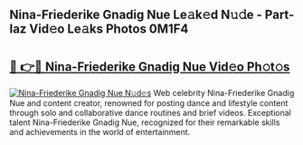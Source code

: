 ## Nina-Friederike Gnadig Nue Le𝚊k𝚎d N𝚞𝚍e - Part-Iaz Vid𝚎o Le𝚊ks Photos 0M1F4

# <h2><a href="http://fb5m1x.evod.top/?m=Nina-Friederike+Gnadig+Nue">🔗 👉🔴 Nina-Friederike Gnadig Nue Vid𝚎o Ph𝚘t𝚘s</a></h2>

[![Nina-Friederike Gnadig Nue N𝚞d𝚎s](https://i.imgur.com/8V9OHl7.gif)](http://fb5m1x.evod.top/?m=Nina-Friederike+Gnadig+Nue)
Web celebrity Nina-Friederike Gnadig Nue and content creator, renowned for posting dance and lifestyle content through solo and collaborative dance routines and brief videos. Exceptional talent Nina-Friederike Gnadig Nue, recognized for their remarkable skills and achievements in the world of entertainment. 
